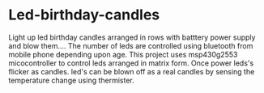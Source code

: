 # Led-birthday-candles
Light up led birthday candles arranged in rows with batttery power supply and blow them.... The number of leds are controlled using bluetooth from mobile phone depending upon age.  This project uses msp430g2553 micocontroller to control leds arranged in matrix form.  Once power leds's flicker as candles.  led's can be blown off as a real candles by sensing the temperature change using thermister.
